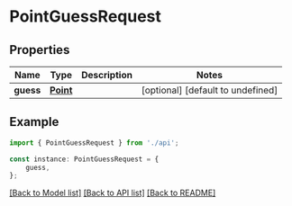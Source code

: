 # PointGuessRequest


## Properties

Name | Type | Description | Notes
------------ | ------------- | ------------- | -------------
**guess** | [**Point**](Point.md) |  | [optional] [default to undefined]

## Example

```typescript
import { PointGuessRequest } from './api';

const instance: PointGuessRequest = {
    guess,
};
```

[[Back to Model list]](../README.md#documentation-for-models) [[Back to API list]](../README.md#documentation-for-api-endpoints) [[Back to README]](../README.md)
